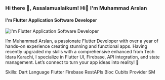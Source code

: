 ### Hi there 👋, Assalamualaikum! Hi👋 I'm Muhammad Arslan
#### I'm Flutter Application Software Developer
![I'm Flutter Application Software Developer](file:///C:/Users/M.Arslan/OneDrive/%D8%A7%D9%84%D8%B5%D9%88%D8%B1/Saved%20Pictures/1_ezx0-n827rvnJd2HXBeaTw.jpg)

I’m Muhammad Arslan, a passionate Flutter Developer with over a year of hands-on experience creating stunning and functional apps. Having recently upgraded my skills with a comprehensive enhanced from Tech Idara Karachi, I specialize in Flutter UI, Firebase, API integration, and state management. Let’s connect to turn your app ideas into reality! 🚀

Skills: Dart Language Flutter Firebase RestAPIs Bloc Cubits Provider SM





